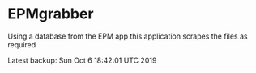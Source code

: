 # EPMgrabber
Using a database from the EPM app this application scrapes the files as required


Latest backup: Sun Oct 6 18:42:01 UTC 2019
